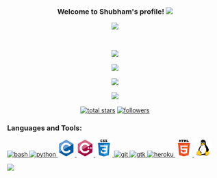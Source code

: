 
<h3 align="center">
  Welcome to Shubham's profile!
  <img src="https://media.giphy.com/media/hvRJCLFzcasrR4ia7z/giphy.gif" width="28">
</h3>
<p align="center"><img src="https://readme-typing-svg.herokuapp.com/?lines=Hi%3BI%20am%20Shubham%3B♥%20Future%20Electrical%20Engineer%20♥&font=Fira%20Code&center=true&width=440&height=45&color=f75c7e&vCenter=true&size=22">
</p>

<br />

<p align="center">
    <img  src="https://github-readme-stats.vercel.app/api?username=thetechboy3&theme=radical&show_icons=true&hide_border=true"/>
</p>

<p align="center">
    <img src="https://github-readme-streak-stats.herokuapp.com/?user=thetechboy3&theme=radical&hide_border=true"/>
</p>

<p align="center">
    <img src="https://github-readme-stats.vercel.app/api/top-langs/?username=thetechboy3&theme=radical&hide_border=true"/>
</p>
<p align="center">
<img src="https://dynamic-badges.maxalpha.repl.co/age/1998/05/25" />
</p>


<p align="center">
  <a href="https://github.com/thetechboy3?tab=repositories&sort=stargazers">
    <img alt="total stars" title="Total stars on GitHub" src="https://custom-icon-badges.herokuapp.com/badge/dynamic/json?logo=star&color=55960c&labelColor=488207&label=Stars&style=for-the-badge&query=%24.stars&url=https://api.github-star-counter.workers.dev/user/thetechboy3"/></a>
  <a href="https://github.com/thetechboy3?tab=followers">
    <img alt="followers" title="Follow me on Github" src="https://custom-icon-badges.herokuapp.com/github/followers/thetechboy3?color=236ad3&labelColor=1155ba&style=for-the-badge&logo=person-add&label=Follow&logoColor=white"/></a>
</p>

<h3 align="left">Languages and Tools:</h3>
<p align="left"> <a href="https://www.gnu.org/software/bash/" target="_blank"> <img src="https://i.ibb.co/JHhJ7PS/kisspng-bash-shell-script-bourne-shell-scripting-language-create-and-delete-files-and-folders-in-bas.png" alt="bash" width="40" height="40"/> </a> <a href="https://www.w3schools.com/python/" target="_blank"> <img src="https://i.ibb.co/WthRKHM/kisspng-python-scalable-vector-graphics-logo-javascript-cl-coderpete-game-development-5b681930b256c0.png" alt="python" width="40" height="40"/> </a> <a href="https://www.cprogramming.com/" target="_blank"> <img src="https://raw.githubusercontent.com/devicons/devicon/master/icons/c/c-original.svg" alt="c" width="40" height="40"/> </a> <a href="https://www.w3schools.com/cpp/" target="_blank"> <img src="https://raw.githubusercontent.com/devicons/devicon/master/icons/cplusplus/cplusplus-original.svg" alt="cplusplus" width="40" height="40"/> </a> <a href="https://www.w3schools.com/css/" target="_blank"> <img src="https://raw.githubusercontent.com/devicons/devicon/master/icons/css3/css3-original-wordmark.svg" alt="css3" width="40" height="40"/> </a> <a href="https://git-scm.com/" target="_blank"> <img src="https://www.vectorlogo.zone/logos/git-scm/git-scm-icon.svg" alt="git" width="40" height="40"/> </a> <a href="https://www.gtk.org/" target="_blank"> <img src="https://upload.wikimedia.org/wikipedia/commons/7/71/GTK_logo.svg" alt="gtk" width="40" height="40"/> </a> <a href="https://heroku.com" target="_blank"> <img src="https://www.vectorlogo.zone/logos/heroku/heroku-icon.svg" alt="heroku" width="40" height="40"/> </a> <a href="https://www.w3.org/html/" target="_blank"> <img src="https://raw.githubusercontent.com/devicons/devicon/master/icons/html5/html5-original-wordmark.svg" alt="html5" width="40" height="40"/> </a> <a href="https://www.linux.org/" target="_blank"> <img src="https://raw.githubusercontent.com/devicons/devicon/master/icons/linux/linux-original.svg" alt="linux" width="40" height="40"/> </a>

![](https://dynamic-badges.maxalpha.repl.co/views?id=thetechboy3.Profile)

